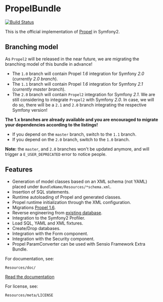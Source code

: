 PropelBundle
============

[![Build Status](https://secure.travis-ci.org/propelorm/PropelBundle.png)](http://travis-ci.org/propelorm/PropelBundle)

This is the official implementation of [Propel](http://www.propelorm.org/) in Symfony2.

## Branching model

As `Propel2` will be released in the near future, we are migrating the branching model of this bundle in advance!

* The `1.0` branch will contain Propel *1.6* integration for Symfony *2.0* (*currently 2.0 branch*).
* The `1.1` branch will contain Propel *1.6* integration for Symfony *2.1* (*currently master branch*).
* The `2.0` branch will contain `Propel2` integration for Symfony *2.1*.
  We are still considering to integrate `Propel2` with Symfony *2.0*.
  In case, we will do so, there will be a `2.1` and `2.0` branch integrating the respective Symfony version!

**The 1.x branches are already available and you are encouraged to migrate your dependencies according to the listings!**

* If you depend on the `master` branch, switch to the `1.1` branch.
* If you depend on the `2.0` branch, switch to the `1.0` branch.

**Note:** the `master`, and `2.0` branches won't be updated anymore, and will trigger a `E_USER_DEPRECATED` error to notice people.

## Features

 * Generation of model classes based on an XML schema (not YAML) placed under `BundleName/Resources/*schema.xml`.
 * Insertion of SQL statements.
 * Runtime autoloading of Propel and generated classes.
 * Propel runtime initialization through the XML configuration.
 * Migrations [Propel 1.6](http://www.propelorm.org/documentation/10-migrations.html).
 * Reverse engineering from [existing database](http://www.propelorm.org/wiki/Documentation/1.6/Existing-Database).
 * Integration to the Symfony2 Profiler.
 * Load SQL, YAML and XML fixtures.
 * Create/Drop databases.
 * Integration with the Form component.
 * Integration with the Security component.
 * Propel ParamConverter can be used with Sensio Framework Extra Bundle.

For documentation, see:

    Resources/doc/

[Read the documentation](https://github.com/propelorm/PropelBundle/blob/master/Resources/doc/index.markdown)

For license, see:

    Resources/meta/LICENSE
